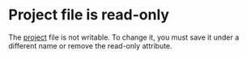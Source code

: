 
# Project file is read-only

The  [project](b8bdf64f-5920-1ae9-16d0-b26d09524a30.md) file is not writable. To change it, you must save it under a different name or remove the read-only attribute.


